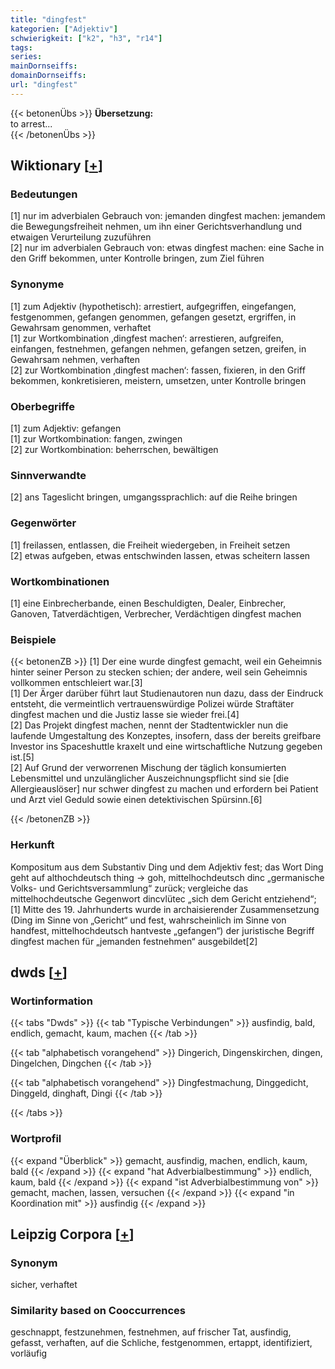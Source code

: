 ```yaml
---
title: "dingfest"
kategorien: ["Adjektiv"]
schwierigkeit: ["k2", "h3", "r14"]
tags:
series:
mainDornseiffs:
domainDornseiffs:
url: "dingfest"
---
```


{{< betonenÜbs >}}
**Übersetzung:**  
to arrest...  
{{< /betonenÜbs >}}

## Wiktionary [[+](https://de.wiktionary.org/wiki/dingfest)]

### Bedeutungen
[1] nur im adverbialen Gebrauch von: jemanden dingfest machen: jemandem die Bewegungsfreiheit nehmen, um ihn einer Gerichtsverhandlung und etwaigen Verurteilung zuzuführen  
[2] nur im adverbialen Gebrauch von: etwas dingfest machen: eine Sache in den Griff bekommen, unter Kontrolle bringen, zum Ziel führen  

### Synonyme
[1] zum Adjektiv (hypothetisch): arrestiert, aufgegriffen, eingefangen, festgenommen, gefangen genommen, gefangen gesetzt, ergriffen, in Gewahrsam genommen, verhaftet  
[1] zur Wortkombination ‚dingfest machen‘: arrestieren, aufgreifen, einfangen, festnehmen, gefangen nehmen, gefangen setzen, greifen, in Gewahrsam nehmen, verhaften  
[2] zur Wortkombination ‚dingfest machen‘: fassen, fixieren, in den Griff bekommen, konkretisieren, meistern, umsetzen, unter Kontrolle bringen  

### Oberbegriffe
[1] zum Adjektiv: gefangen  
[1] zur Wortkombination: fangen, zwingen  
[2] zur Wortkombination: beherrschen, bewältigen  

### Sinnverwandte
[2] ans Tageslicht bringen, umgangssprachlich: auf die Reihe bringen  

### Gegenwörter
[1] freilassen, entlassen, die Freiheit wiedergeben, in Freiheit setzen  
[2] etwas aufgeben, etwas entschwinden lassen, etwas scheitern lassen  

### Wortkombinationen
[1] eine Einbrecherbande, einen Beschuldigten, Dealer, Einbrecher, Ganoven, Tatverdächtigen, Verbrecher, Verdächtigen dingfest machen  

### Beispiele
{{< betonenZB >}}
[1] Der eine wurde dingfest gemacht, weil ein Geheimnis hinter seiner Person zu stecken schien; der andere, weil sein Geheimnis vollkommen entschleiert war.[3]  
[1] Der Ärger darüber führt laut Studienautoren nun dazu, dass der Eindruck entsteht, die vermeintlich vertrauenswürdige Polizei würde Straftäter dingfest machen und die Justiz lasse sie wieder frei.[4]  
[2] Das Projekt dingfest machen, nennt der Stadtentwickler nun die laufende Umgestaltung des Konzeptes, insofern, dass der bereits greifbare Investor ins Spaceshuttle kraxelt und eine wirtschaftliche Nutzung gegeben ist.[5]  
[2] Auf Grund der verworrenen Mischung der täglich konsumierten Lebensmittel und unzulänglicher Auszeichnungspflicht sind sie [die Allergieauslöser] nur schwer dingfest zu machen und erfordern bei Patient und Arzt viel Geduld sowie einen detektivischen Spürsinn.[6]  

{{< /betonenZB >}}
### Herkunft
Kompositum aus dem Substantiv Ding und dem Adjektiv fest; das Wort Ding geht auf althochdeutsch thing → goh, mittelhochdeutsch dinc „germanische Volks- und Gerichtsversammlung“ zurück; vergleiche das mittelhochdeutsche Gegenwort dincvlütec „sich dem Gericht entziehend“;[1] Mitte des 19. Jahrhunderts wurde in archaisierender Zusammensetzung (Ding im Sinne von „Gericht“ und fest, wahrscheinlich im Sinne von handfest, mittelhochdeutsch hantveste „gefangen“) der juristische Begriff dingfest machen für „jemanden festnehmen“ ausgebildet[2]  



## dwds [[+](https://www.dwds.de/wb/dingfest)]

### Wortinformation
{{< tabs "Dwds" >}}
{{< tab "Typische Verbindungen" >}}
ausfindig, bald, endlich, gemacht, kaum, machen
{{< /tab >}}

{{< tab "alphabetisch vorangehend" >}}
Dingerich, Dingenskirchen, dingen, Dingelchen, Dingchen
{{< /tab >}}

{{< tab "alphabetisch vorangehend" >}}
Dingfestmachung, Dinggedicht, Dinggeld, dinghaft, Dingi
{{< /tab >}}

{{< /tabs >}}

### Wortprofil
{{< expand "Überblick" >}} gemacht, ausfindig, machen, endlich, kaum, bald {{< /expand >}}
{{< expand "hat Adverbialbestimmung" >}} endlich, kaum, bald {{< /expand >}}
{{< expand "ist Adverbialbestimmung von" >}} gemacht, machen, lassen, versuchen {{< /expand >}}
{{< expand "in Koordination mit" >}} ausfindig {{< /expand >}}

## Leipzig Corpora [[+](https://corpora.uni-leipzig.de/en/res?word=dingfest&corpusId=deu_newscrawl-public_2018)]


### Synonym
sicher, verhaftet


### Similarity based on Cooccurrences
geschnappt, festzunehmen, festnehmen, auf frischer Tat, ausfindig, gefasst, verhaften, auf die Schliche, festgenommen, ertappt, identifiziert, vorläufig

